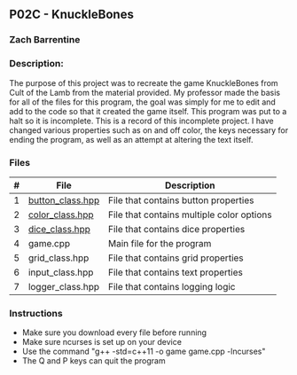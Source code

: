 ## P02C - KnuckleBones
### Zach Barrentine
### Description:

The purpose of this project was to recreate the game KnuckleBones from Cult of the Lamb from the material provided. My professor made the basis for all of the files for this program, the goal was simply for me to edit and add to the code so that it created the game itself. This program was put to a halt so it is incomplete. This is a record of this incomplete project. I have changed various properties such as on and off color, the keys necessary for ending the program, as well as an attempt at altering the text itself.

### Files

|   #   | File            | Description                                        |
| :---: | --------------- | -------------------------------------------------- |
|   1   | [button_class.hpp](https://github.com/ZachBarrentine/2143-OOP/blob/main/Assignments/P02C/button_class.hpp)         | File that contains button properties      |
|   2   | [color_class.hpp](https://github.com/ZachBarrentine/2143-OOP/blob/main/Assignments/P02C/color_class.hpp)  | File that contains multiple color options         |
|   3   | [dice_class.hpp](https://github.com/ZachBarrentine/2143-OOP/blob/main/Assignments/P02C/dice_class.hpp) | File that contains dice properties |
|   4   | game.cpp | Main file for the program |
|   5   | grid_class.hpp | File that contains grid properties |
|   6   | input_class.hpp | File that contains text properties |
|   7   | logger_class.hpp | File that contains logging logic |

### Instructions

- Make sure you download every file before running
- Make sure ncurses is set up on your device
- Use the command "g++ -std=c++11 -o game game.cpp -lncurses"
- The Q and P keys can quit the program
